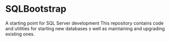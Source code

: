 # SQLBootstrap
A starting point for SQL Server development
This repository contains code and utilities for starting new databases s well as maintaining and upgrading existing ones.

